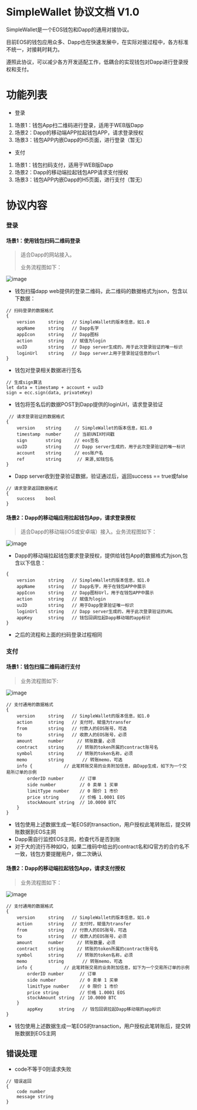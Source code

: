 # SimpleWallet 协议文档 V1.0

SimpleWallet是一个EOS钱包和Dapp的通用对接协议。

目前EOS的钱包应用众多、Dapp也在快速发展中，在实际对接过程中，各方标准不统一，对接耗时耗力。

遵照此协议，可以减少各方开发适配工作，低耦合的实现钱包对Dapp进行登录授权和支付。


# 功能列表
- 登录
1. 场景1：钱包App扫二维码进行登录，适用于WEB版Dapp
2. 场景2：Dapp的移动端APP拉起钱包APP，请求登录授权
3. 场景3：钱包APP内嵌Dapp的H5页面，进行登录（暂无）

- 支付
1. 场景1：钱包扫码支付，适用于WEB版Dapp
2. 场景2：Dapp的移动端拉起钱包APP请求支付授权
3. 场景3：钱包APP内嵌Dapp的H5页面，进行支付（暂无）

# 协议内容

### 登录


#### 场景1：使用钱包扫码二维码登录
> 	适合Dapp的网站接入。
> 
> 业务流程图如下：

![image](http://on-img.com/chart_image/5b658d5de4b0be50eacf8f0c.png)

- 钱包扫描dapp web提供的登录二维码，此二维码的数据格式为json，包含以下数据：
```
// 扫码登录的数据格式
{
    version     string   // SimpleWallet的版本信息，如1.0
    appName     string   // Dapp名字
    appIcon     string   // Dapp图标 
    action      string   // 赋值为login
    uuID        string   // Dapp server生成的，用于此次登录验证的唯一标识   
    loginUrl    string   // Dapp server上用于登录验证信息的url
}
```
- 钱包对登录相关数据进行签名
```
// 生成sign算法
let data = timestamp + account + uuID
sign = ecc.sign(data, privateKey)
```
- 钱包将签名后的数据POST到Dapp提供的loginUrl，请求登录验证
```
 // 请求登录验证的数据格式
{
    version    string     // SimpleWallet的版本信息，如1.0
    timestamp  number     // 当前UNIX时间戳
    sign       string     // eos签名
    uuID       string     // Dapp server生成的，用于此次登录验证的唯一标识     
    account    string     // eos账户名
    ref        string      // 来源,如钱包名
}
```
- Dapp server收到登录验证数据，验证通过后，返回success == true或false
  
```
// 请求登录返回数据格式
{
    success    bool
}

```
#### 场景2：Dapp的移动端应用拉起钱包App，请求登录授权
> 	适合Dapp的移动端(iOS或安卓端）接入。业务流程图如下：

![image](http://on-img.com/chart_image/5b6591fbe4b0edb750f9a364.png)
- Dapp的移动端拉起钱包要求登录授权，提供给钱包App的数据格式为json,包含以下信息：
```
{
    version     string   // SimpleWallet的版本信息，如1.0
    appName     string   // Dapp名字，用于在钱包APP中展示
    appIcon     string   // Dapp图标Url，用于在钱包APP中展示
    action      string   // 赋值为login
    uuID        string   // 用于Dapp登录验证唯一标识   
    loginUrl    string   // Dapp server生成的，用于此次登录验证的URL 
    appKey      string   // 钱包回调拉起Dapp移动端的app标识
}
```
- 之后的流程和上面的扫码登录过程相同

### 支付
#### 场景1：钱包扫描二维码进行支付
> 业务流程图如下:

![image](http://on-img.com/chart_image/5b6594bae4b053a09c24fa9a.png)

```
// 支付通用的数据格式
{
	version     string   // SimpleWallet的版本信息，如1.0
	action      string   // 支付时，赋值为transfer
	from        string   // 付款人的EOS账号，可选
	to          string   // 收款人的EOS账号，必须
	amount      number     // 转账数量，必须
	contract    string     // 转账的token所属的contract账号名
	symbol      string     // 转账的token名称，必须
	memo        string       // 转账memo，可选
	info {            // 此笔转账交易的业务附加信息，由Dapp生成，如下为一个交易所订单的示例
		orderID number      // 订单
		side number         // 0 卖单 1 买单
		limitType number    // 0 限价 1 市价
		price string	    // 价格 1.0001 EOS
		stockAmount string  // 10.0000 BTC
	}
}
```
- 钱包使用上述数据生成一笔EOS的transaction，用户授权此笔转账后，提交转账数据到EOS主网
- Dapp需自行监控EOS主网，检查代币是否到账
- 对于大的流行币种如IQ，如果二维码中给出的contract名和IQ官方的合约名不一致，钱包方要提醒用户，做二次确认


#### 场景2：Dapp的移动端拉起钱包App，请求支付授权
> 业务流程图如下：

![image](http://on-img.com/chart_image/5b659391e4b0f8477da3138b.png)
```
// 支付通用的数据格式
{
	version     string   // SimpleWallet的版本信息，如1.0
	action      string   // 支付时，赋值为transfer
	from        string   // 付款人的EOS账号，可选
	to          string   // 收款人的EOS账号，必须
	amount      number     // 转账数量，必须
	contract    string     // 转账的token所属的contract账号名	
	symbol      string     // 转账的token名称，必须
	memo        string       // 转账memo，可选
	info {            // 此笔转账交易的业务附加信息，如下为一个交易所订单的示例
		orderID number      // 订单
		side number         // 0 卖单 1 买单
		limitType number    // 0 限价 1 市价
		price string	    // 价格 1.0001 EOS
		stockAmount string  // 10.0000 BTC
	}
    	appKey      string   // 钱包回调拉起Dapp移动端的app标识
}
```
- 钱包使用上述数据生成一笔EOS的transaction，用户授权此笔转账后，提交转账数据到EOS主网


## 错误处理
- code不等于0则请求失败
```
// 错误返回 
{
    code number
    message string
}
```

